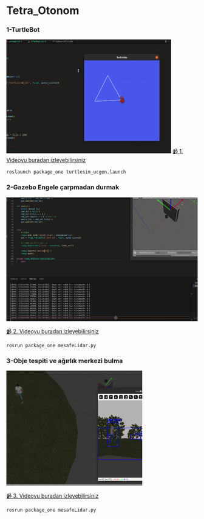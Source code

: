 # Tetra_Otonom
### 1-TurtleBot


![1](https://github.com/huzarh/Tetra_Otonom/blob/master/screen_records/1.png)
[📹️ 1. Videoyu buradan izleyebilirsiniz](https://github.com/huzarh/Tetra_Otonom/blob/master/screen_records/ucgen_turtlesim.webm)
 

```shell
roslaunch package_one turtlesim_ucgen.launch
```

### 2-Gazebo Engele çarpmadan durmak
![1](https://github.com/huzarh/Tetra_Otonom/blob/master/screen_records/2.png)

[📹️ 2. Videoyu buradan izleyebilirsiniz](https://github.com/huzarh/Tetra_Otonom/blob/master/screen_records/mesafe.webm)
 

```shell
rosrun package_one mesafeLidar.py
```

### 3-Obje tespiti ve ağırlık merkezi bulma
![1](https://github.com/huzarh/Tetra_Otonom/blob/master/screen_records/3.png)

[📹️ 3. Videoyu buradan izleyebilirsiniz](https://github.com/huzarh/Tetra_Otonom/blob/master/screen_records/3gorev.webm)
 

```shell
rosrun package_one mesafeLidar.py
```
